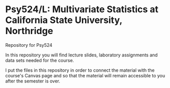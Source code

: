 # Psy524/L: Multivariate Statistics at California State University, Northridge
Repository for Psy524

In this repository you will find lecture slides, laboratory assignments and data sets needed for the course. 

I put the files in this repository in order to connect the material with the course's Canvas page and so that the material will remain accessible to you after the semester is over. 
